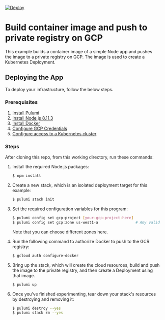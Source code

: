 [![Deploy](https://get.pulumi.com/new/button.svg)](https://app.pulumi.com/new?template=https://github.com/pulumi/kubernetes-guides/blob/master/gcp/06-apps/build-deploy-container/README.md)

# Build container image and push to private registry on GCP

This example builds a container image of a simple Node app and pushes the image
to a private registry on GCP. The image is used to create a Kubernetes
Deployment.

## Deploying the App

To deploy your infrastructure, follow the below steps.

### Prerequisites

1. [Install Pulumi](https://www.pulumi.com/docs/get-started/install/)
1. [Install Node.js 8.11.3](https://nodejs.org/en/download/)
1. [Install Docker](https://docs.docker.com/v17.09/engine/installation/)
1. [Configure GCP Credentials](https://www.pulumi.com/docs/intro/cloud-providers/gcp/setup/)
1. [Configure access to a Kubernetes cluster](https://kubernetes.io/docs/setup/)

### Steps

After cloning this repo, from this working directory, run these commands:

1. Install the required Node.js packages:

    ```bash
    $ npm install
    ```

2. Create a new stack, which is an isolated deployment target for this example:

    ```bash
    $ pulumi stack init
    ```

3. Set the required configuration variables for this program:

    ```bash
    $ pulumi config set gcp:project [your-gcp-project-here]
    $ pulumi config set gcp:zone us-west1-a                 # Any valid GCP zone here.
    ```
   
   Note that you can choose different zones here.

4. Run the following command to authorize Docker to push to the GCR registry:

    ```bash
    $ gcloud auth configure-docker 
    ```

5. Bring up the stack, which will create the cloud resources, build and push the image to the private registry,
and then create a Deployment using that image.

    ```bash
    $ pulumi up
    ```
   
6. Once you've finished experimenting, tear down your stack's resources by destroying and removing it:

    ```bash
    $ pulumi destroy --yes
    $ pulumi stack rm --yes
    ```
